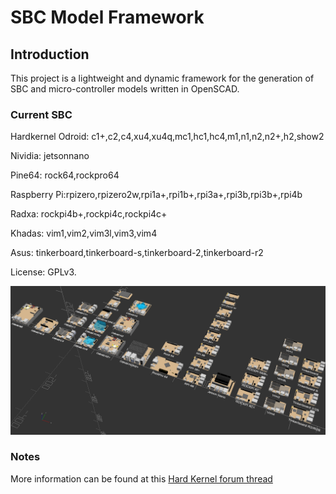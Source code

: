 # SBC Model Framework


## Introduction

This project is a lightweight and dynamic framework for the generation of SBC and micro-controller models written in OpenSCAD.

### Current SBC
Hardkernel Odroid: c1+,c2,c4,xu4,xu4q,mc1,hc1,hc4,m1,n1,n2,n2+,h2,show2

Nividia: jetsonnano

Pine64: rock64,rockpro64

Raspberry Pi:rpizero,rpizero2w,rpi1a+,rpi1b+,rpi3a+,rpi3b,rpi3b+,rpi4b

Radxa: rockpi4b+,rockpi4c,rockpi4c+

Khadas: vim1,vim2,vim3l,vim3,vim4

Asus: tinkerboard,tinkerboard-s,tinkerboard-2,tinkerboard-r2


License: GPLv3.

![Image](sbc.png)

### Notes

  More information can be found at this [Hard Kernel forum thread](https://forum.odroid.com/viewtopic.php?f=53&t=33823)

